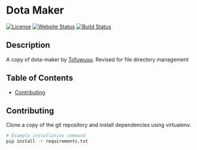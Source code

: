 # Dota Maker

[![License](https://img.shields.io/badge/license-MIT-blue.svg)](https://opensource.org/licenses/MIT)
[![Website Status](https://img.shields.io/website-up-down-green-red/https/your-website-url.com.svg)](https://github.com/Dioue/dota2-maker)
[![Build Status](https://travis-ci.org/your-username/your-repo.svg?branch=main)](https://github.com/Dioue/dota2-maker)

## Description

A copy of dota-maker by [Tofuwuuu](https://github.com/Tofuwuuu/dota-maker). Revised for file directory management

## Table of Contents

- [Contributing](#contributing)


## Contributing

Clone a copy of the git repository and install dependencies using virtualenv.

```bash
# Example installation command
pip install -r requirements.txt
```